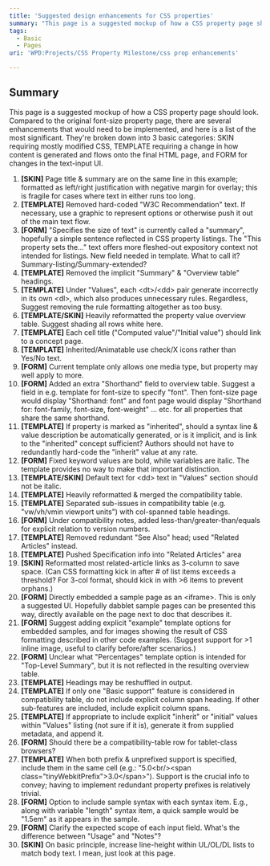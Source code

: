 ```yaml
---
title: 'Suggested design enhancements for CSS properties'
summary: "This page is a suggested mockup of how a CSS property page should look.\nCompared to the original font-size property page, there are several enhancements that would need to be implemented, and here is a list of the most significant. They're broken down into 3 basic categories: SKIN requiring mostly modified CSS, TEMPLATE requiring a change in how content is generated and flows onto the final HTML page, and FORM for changes in the text-input UI.\n"
tags:
  - Basic
  - Pages
uri: 'WPD:Projects/CSS Property Milestone/css prop enhancements'

---
```

## Summary

This page is a suggested mockup of how a CSS property page should look. Compared to the original font-size property page, there are several enhancements that would need to be implemented, and here is a list of the most significant. They're broken down into 3 basic categories: SKIN requiring mostly modified CSS, TEMPLATE requiring a change in how content is generated and flows onto the final HTML page, and FORM for changes in the text-input UI.

1.  **[SKIN]** Page title & summary are on the same line in this example; formatted as left/right justification with negative margin for overlay; this is fragile for cases where text in either runs too long.
2.  **[TEMPLATE]** Removed hard-coded "W3C Recommendation" text. If necessary, use a graphic to represent options or otherwise push it out of the main text flow.
3.  **[FORM]** "Specifies the size of text" is currently called a "summary", hopefully a simple sentence reflected in CSS property listings. The "This property sets the..." text offers more fleshed-out expository context not intended for listings. New field needed in template. What to call it? Summary-listing/Summary-extended?
4.  **[TEMPLATE]** Removed the implicit "Summary" & "Overview table" headings.
5.  **[TEMPLATE]** Under "Values", each \<dt\>/\<dd\> pair generate incorrectly in its own \<dl\>, which also produces unnecessary rules. Regardless, Suggest removing the rule formatting altogether as too busy.
6.  **[TEMPLATE/SKIN]** Heavily reformatted the property value overview table. Suggest shading all rows white here.
7.  **[TEMPLATE]** Each cell title ("Computed value"/"Initial value") should link to a concept page.
8.  **[TEMPLATE]** Inherited/Animatable use check/X icons rather than Yes/No text.
9.  **[FORM]** Current template only allows one media type, but property may well apply to more.
10. **[FORM]** Added an extra "Shorthand" field to overview table. Suggest a field in e.g. template for font-size to specify "font". Then font-size page would display "Shorthand: font" and font page would display "Shorthand for: font-family, font-size, font-weight" ... etc. for all properties that share the same shorthand.
11. **[TEMPLATE]** If property is marked as "inherited", should a syntax line & value description be automatically generated, or is it implicit, and is link to the "inherited" concept sufficient? Authors should not have to redundantly hard-code the "inherit" value at any rate.
12. **[FORM]** Fixed keyword values are bold, while variables are italic. The template provides no way to make that important distinction.
13. **[TEMPLATE/SKIN]** Default text for \<dd\> text in "Values" section should not be italic.
14. **[TEMPLATE]** Heavily reformatted & merged the compatibility table.
15. **[TEMPLATE]** Separated sub-issues in compatibility table (e.g. "vw/vh/vmin viewport units") with col-spanned table headings.
16. **[FORM]** Under compatibility notes, added less-than/greater-than/equals for explicit relation to version numbers.
17. **[TEMPLATE]** Removed redundant "See Also" head; used "Related Articles" instead.
18. **[TEMPLATE]** Pushed Specification info into "Related Articles" area
19. **[SKIN]** Reformatted most related-article links as 3-column to save space. (Can CSS formatting kick in after \# of list items exceeds a threshold? For 3-col format, should kick in with \>6 items to prevent orphans.)
20. **[FORM]** Directly embedded a sample page as an \<iframe\>. This is only a suggested UI. Hopefully dabblet sample pages can be presented this way, directly available on the page next to doc that describes it.
21. **[FORM]** Suggest adding explicit "example" template options for embedded samples, and for images showing the result of CSS formatting described in other code examples. (Suggest support for \>1 inline image, useful to clarify before/after scenarios.)
22. **[FORM]** Unclear what "Percentages" template option is intended for "Top-Level Summary", but it is not reflected in the resulting overview table.
23. **[TEMPLATE]** Headings may be reshuffled in output.
24. **[TEMPLATE]** If only one "Basic support" feature is considered in compatibility table, do not include explicit column span heading. If other sub-features are included, include explicit column spans.
25. **[TEMPLATE]** If appropriate to include explicit "inherit" or "initial" values within "Values" listing (not sure if it is), generate it from supplied metadata, and append it.
26. **[FORM]** Should there be a compatibility-table row for tablet-class browsers?
27. **[TEMPLATE]** When both prefix & unprefixed support is specified, include them in the same cell (e.g.: "5.0\<br/\>\<span class="tinyWebkitPrefix"\>3.0\</span\>"). Support is the crucial info to convey; having to implement redundant property prefixes is relatively trivial.
28. **[FORM]** Option to include sample syntax with each syntax item. E.g., along with variable "length" syntax item, a quick sample would be "1.5em" as it appears in the sample.
29. **[FORM]** Clarify the expected scope of each input field. What's the difference between "Usage" and "Notes"?
30. **[SKIN]** On basic principle, increase line-height within UL/OL/DL lists to match body text. I mean, just look at this page.

